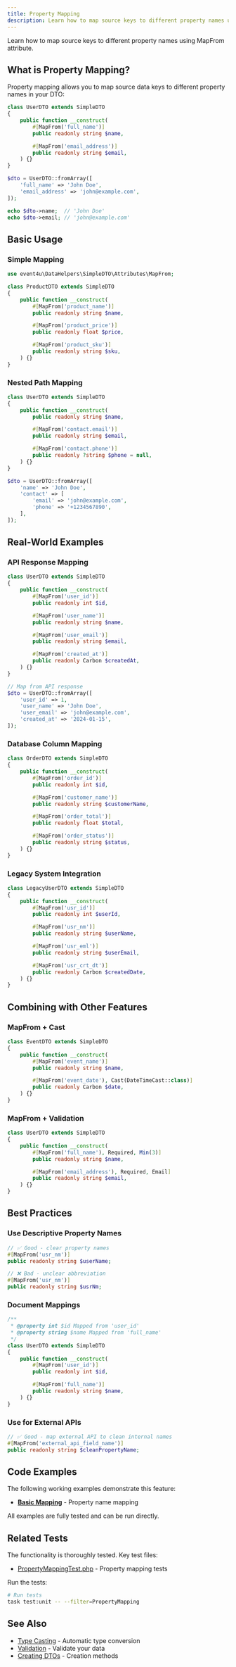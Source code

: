 ```yaml
---
title: Property Mapping
description: Learn how to map source keys to different property names using MapFrom attribute
---
```


Learn how to map source keys to different property names using MapFrom attribute.

## What is Property Mapping?

Property mapping allows you to map source data keys to different property names in your DTO:

```php
class UserDTO extends SimpleDTO
{
    public function __construct(
        #[MapFrom('full_name')]
        public readonly string $name,

        #[MapFrom('email_address')]
        public readonly string $email,
    ) {}
}

$dto = UserDTO::fromArray([
    'full_name' => 'John Doe',
    'email_address' => 'john@example.com',
]);

echo $dto->name;  // 'John Doe'
echo $dto->email; // 'john@example.com'
```

## Basic Usage

### Simple Mapping

```php
use event4u\DataHelpers\SimpleDTO\Attributes\MapFrom;

class ProductDTO extends SimpleDTO
{
    public function __construct(
        #[MapFrom('product_name')]
        public readonly string $name,

        #[MapFrom('product_price')]
        public readonly float $price,

        #[MapFrom('product_sku')]
        public readonly string $sku,
    ) {}
}
```

### Nested Path Mapping

```php
class UserDTO extends SimpleDTO
{
    public function __construct(
        public readonly string $name,

        #[MapFrom('contact.email')]
        public readonly string $email,

        #[MapFrom('contact.phone')]
        public readonly ?string $phone = null,
    ) {}
}

$dto = UserDTO::fromArray([
    'name' => 'John Doe',
    'contact' => [
        'email' => 'john@example.com',
        'phone' => '+1234567890',
    ],
]);
```

## Real-World Examples

### API Response Mapping

```php
class UserDTO extends SimpleDTO
{
    public function __construct(
        #[MapFrom('user_id')]
        public readonly int $id,

        #[MapFrom('user_name')]
        public readonly string $name,

        #[MapFrom('user_email')]
        public readonly string $email,

        #[MapFrom('created_at')]
        public readonly Carbon $createdAt,
    ) {}
}

// Map from API response
$dto = UserDTO::fromArray([
    'user_id' => 1,
    'user_name' => 'John Doe',
    'user_email' => 'john@example.com',
    'created_at' => '2024-01-15',
]);
```

### Database Column Mapping

```php
class OrderDTO extends SimpleDTO
{
    public function __construct(
        #[MapFrom('order_id')]
        public readonly int $id,

        #[MapFrom('customer_name')]
        public readonly string $customerName,

        #[MapFrom('order_total')]
        public readonly float $total,

        #[MapFrom('order_status')]
        public readonly string $status,
    ) {}
}
```

### Legacy System Integration

```php
class LegacyUserDTO extends SimpleDTO
{
    public function __construct(
        #[MapFrom('usr_id')]
        public readonly int $userId,

        #[MapFrom('usr_nm')]
        public readonly string $userName,

        #[MapFrom('usr_eml')]
        public readonly string $userEmail,

        #[MapFrom('usr_crt_dt')]
        public readonly Carbon $createdDate,
    ) {}
}
```

## Combining with Other Features

### MapFrom + Cast

```php
class EventDTO extends SimpleDTO
{
    public function __construct(
        #[MapFrom('event_name')]
        public readonly string $name,

        #[MapFrom('event_date'), Cast(DateTimeCast::class)]
        public readonly Carbon $date,
    ) {}
}
```

### MapFrom + Validation

```php
class UserDTO extends SimpleDTO
{
    public function __construct(
        #[MapFrom('full_name'), Required, Min(3)]
        public readonly string $name,

        #[MapFrom('email_address'), Required, Email]
        public readonly string $email,
    ) {}
}
```

## Best Practices

### Use Descriptive Property Names

```php
// ✅ Good - clear property names
#[MapFrom('usr_nm')]
public readonly string $userName;

// ❌ Bad - unclear abbreviation
#[MapFrom('usr_nm')]
public readonly string $usrNm;
```

### Document Mappings

```php
/**
 * @property int $id Mapped from 'user_id'
 * @property string $name Mapped from 'full_name'
 */
class UserDTO extends SimpleDTO
{
    public function __construct(
        #[MapFrom('user_id')]
        public readonly int $id,

        #[MapFrom('full_name')]
        public readonly string $name,
    ) {}
}
```

### Use for External APIs

```php
// ✅ Good - map external API to clean internal names
#[MapFrom('external_api_field_name')]
public readonly string $cleanPropertyName;
```


## Code Examples

The following working examples demonstrate this feature:

- [**Basic Mapping**](https://github.com/event4u-app/data-helpers/blob/main/examples/simple-dto/property-mapping/basic-mapping.php) - Property name mapping

All examples are fully tested and can be run directly.

## Related Tests

The functionality is thoroughly tested. Key test files:

- [PropertyMappingTest.php](https://github.com/event4u-app/data-helpers/blob/main/tests/Unit/SimpleDTO/PropertyMappingTest.php) - Property mapping tests

Run the tests:

```bash
# Run tests
task test:unit -- --filter=PropertyMapping
```

## See Also

- [Type Casting](/simple-dto/type-casting/) - Automatic type conversion
- [Validation](/simple-dto/validation/) - Validate your data
- [Creating DTOs](/simple-dto/creating-dtos/) - Creation methods
